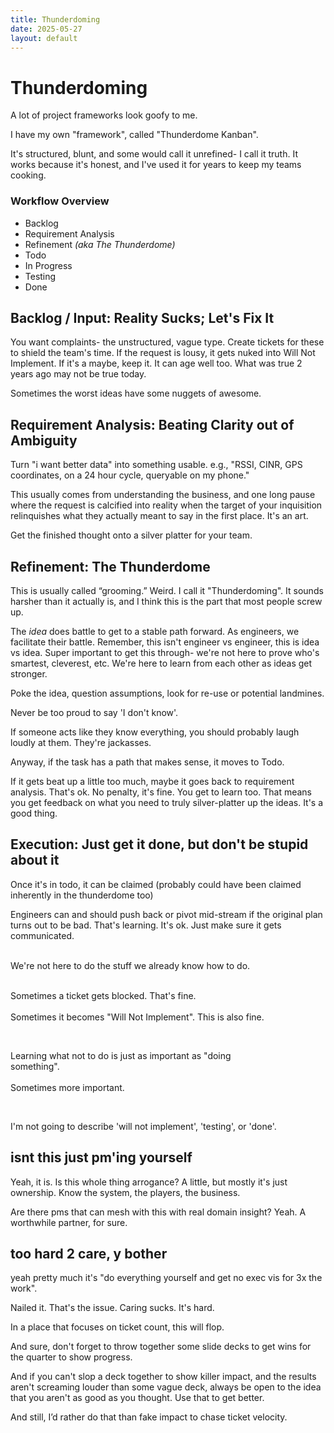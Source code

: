 ```yaml
---
title: Thunderdoming
date: 2025-05-27
layout: default
---
```

# Thunderdoming
A lot of project frameworks look goofy to me.

I have my own "framework", called "Thunderdome Kanban".

It's structured, blunt, and some would call it unrefined- I call it truth.
It works because it's honest, and I've used it for years to keep my teams cooking.

### Workflow Overview
- Backlog  
- Requirement Analysis  
- Refinement *(aka The Thunderdome)*  
- Todo  
- In Progress  
- Testing  
- Done  

## Backlog / Input: Reality Sucks; Let's Fix It

You want complaints- the unstructured, vague type.
Create tickets for these to shield the team's time.
If the request is lousy, it gets nuked into Will Not Implement. If it's a maybe, keep it.
It can age well too. What was true 2 years ago may not be true today.

Sometimes the worst ideas have some nuggets of awesome.

## Requirement Analysis: Beating Clarity out of Ambiguity
Turn "i want better data" into something usable. e.g., 
"RSSI, CINR, GPS coordinates, on a 24 hour cycle, queryable on my phone."

This usually comes from understanding the business, and one long pause
where the request is calcified into reality when the target of your inquisition
relinquishes what they actually meant to say in the first place. It's an art.

Get the finished thought onto a silver platter for your team.

## Refinement: The Thunderdome
This is usually called “grooming.” Weird. I call it "Thunderdoming". It sounds
harsher than it actually is, and I think this is the part that most people screw
up.

The *idea* does battle to get to a stable path forward. As engineers, we 
facilitate their battle. Remember, this isn't engineer vs engineer, this is 
idea vs idea. Super important to get this through- we're not here to prove
who's smartest, cleverest, etc. We're here to learn from each other as ideas get
stronger.

Poke the idea, question assumptions, look for re-use or potential landmines.

Never be too proud to say 'I don't know'.

If someone acts like they know everything, you should probably laugh loudly
at them. They're jackasses.

Anyway, if the task has a path that makes sense, it moves to Todo.

If it gets beat up a little too much, maybe it goes back to requirement analysis.
That's ok. No penalty, it's fine. You get to learn too. That means you get
feedback on what you need to truly silver-platter up the ideas. It's a good thing.

## Execution: Just get it done, but don't be stupid about it
Once it's in todo, it can be claimed (probably could have been claimed inherently
in the thunderdome too)

Engineers can and should push back or pivot mid-stream if the original plan
turns out to be bad. That's learning. It's ok. Just make sure it gets communicated.

<div class="field-box" style="white-space:pre-line">
We're not here to do the stuff we already know how to do.

Sometimes a ticket gets blocked. That's fine.  
Sometimes it becomes "Will Not Implement". This is also fine.  

Learning what not to do is just as important as "doing something".  
Sometimes more important.
</div>

I'm not going to describe 'will not implement', 'testing', or 'done'.

## isnt this just pm'ing yourself
Yeah, it is. Is this whole thing arrogance? A little, but mostly it's just ownership.
Know the system, the players, the business.

Are there pms that can mesh with this with real domain insight? Yeah. A
worthwhile partner, for sure.

## too hard 2 care, y bother
yeah pretty much it's "do everything yourself and get no exec vis for 3x the work".

Nailed it. That's the issue. Caring sucks. It's hard.

In a place that focuses on ticket count, this will flop.

And sure, don't forget to throw together some slide decks to get wins for the
quarter to show progress.

And if you can't slop a deck together to show killer impact,
and the results aren't screaming louder than some vague deck,
always be open to the idea that you aren't as good as you thought. Use that 
to get better.

And still, I’d rather do that than fake impact to chase ticket velocity.

